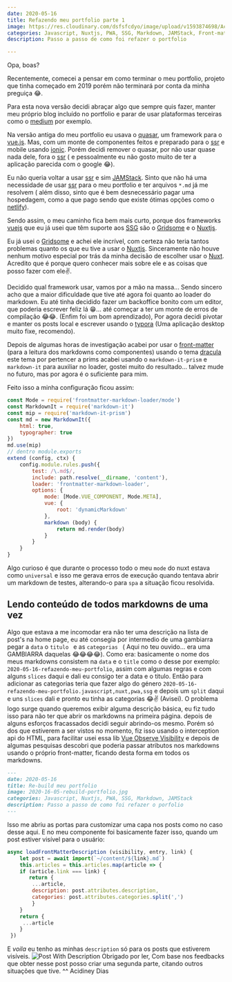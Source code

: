 ```yaml
---
date: 2020-05-16
title: Refazendo meu portfolio parte 1
image: https://res.cloudinary.com/dsfsfcdyo/image/upload/v1593874698/AcidineyDias.me/2020-16-05-rebuild-portfolio/2020-16-05-rebuild-portfolio_qlmp8j.jpg
categories: Javascript, Nuxtjs, PWA, SSG, Markdown, JAMStack, Front-matter
description: Passo a passo de como foi refazer o portfolio

---
```


Opa, boas?

Recentemente, comecei a pensar em como terminar o meu portfolio, projeto que tinha começado em 2019 porém não terminará por conta da minha preguiça 😂.

Para esta nova versão decidi abraçar algo que sempre quis fazer, manter meu próprio blog incluído no portfolio e parar de usar plataformas terceiras como o [medium](https://medium.com/@acidiney) por exemplo.

Na versão antiga do meu portfolio eu usava o [quasar](https://quasar.dev), um framework para o [vue.js](https://vuejs.org). Mas, com um monte de componentes feitos e preparado para o [ssr](https://medium.com/walmartlabs/the-benefits-of-server-side-rendering-over-client-side-rendering-5d07ff2cefe8) e mobile usando [ionic](https://ionicframework.com/). Porém decidi remover o quasar, por não usar quase nada dele, fora o [ssr](https://medium.com/walmartlabs/the-benefits-of-server-side-rendering-over-client-side-rendering-5d07ff2cefe8) ( e pessoalmente eu não gosto muito de ter a aplicação parecida com o google 😂).

Eu não queria voltar a usar [ssr](https://medium.com/walmartlabs/the-benefits-of-server-side-rendering-over-client-side-rendering-5d07ff2cefe8) e sim [JAMStack](https://jamstack.org/). Sinto que não há uma necessidade de usar [ssr]( https://medium.com/walmartlabs/the-benefits-of-server-side-rendering-over-client-side-rendering-5d07ff2cefe8) para o meu portfolio e ter arquivos `*.md` já me resolvem ( além disso, sinto que é bem desnecessário pagar uma hospedagem, como a que pago sendo que existe ótimas opções como o [netlify](https://netlify.app)).

Sendo assim, o meu caminho fica bem mais curto, porque dos frameworks [vuejs](https://vuejs.org/) que eu já usei que têm suporte aos [SSG](https://nuxtjs.org/guide#static-generated-pre-rendering) são o [Gridsome](https://gridsome.org) e o [Nuxtjs](https://nuxtjs.org).

Eu já usei o [Gridsome](https://gridsome.org/) e achei ele incrível, com certeza não teria tantos problemas quanto os que eu tive a usar o [Nuxtjs](https://nuxtjs.org/). Sinceramente não houve nenhum motivo especial por trás da minha decisão de escolher usar o [Nuxt](https://nuxtjs.org). Acredito que é porque quero conhecer mais sobre ele e as coisas que posso fazer com ele✌. 

Decidido qual framework usar, vamos por a mão na massa... Sendo sincero acho que a maior dificuldade que tive até agora foi quanto ao loader do markdown. Eu até tinha decidido fazer um backoffice bonito com um editor, que poderia escrever feliz lá 😁... até começar a ter um monte de erros de compilação 😂😂. (Enfim foi um bom aprendizado), Por agora decidi pivotar e manter os posts local e escrever usando o [typora](https://typora.com) (Uma aplicação desktop muito fixe, recomendo).

Depois de algumas horas de investigação acabei por usar o [front-matter](https://github.com/jxson/front-matter) (para a leitura dos markdowns como componentes) usando o tema [dracula](https://github.com/dracula/prism) este tema por pertencer a prims acabei usando o `markdown-it-prism` e `markdown-it` para auxiliar no loader, gostei muito do resultado... talvez mude no futuro, mas por agora é o suficiente para mim.

Feito isso a minha configuração ficou assim:


```js
const Mode = require('frontmatter-markdown-loader/mode')
const MarkdownIt = require('markdown-it')
const mip = require('markdown-it-prism')
const md = new MarkdownIt({
    html: true,
    typographer: true
})
md.use(mip)
// dentro module.exports
extend (config, ctx) {
    config.module.rules.push({
        test: /\.md$/,
        include: path.resolve(__dirname, 'content'),
        loader: 'frontmatter-markdown-loader',
        options: {
            mode: [Mode.VUE_COMPONENT, Mode.META],
            vue: {
                root: 'dynamicMarkdown'
            },
            markdown (body) {
                return md.render(body)
            }
        }
    }
}
```
Algo curioso é que durante o processo todo o meu `mode` do nuxt estava como `universal` e isso me gerava erros de 	execução quando tentava abrir um markdown de testes, alterando-o para `spa` a situação ficou resolvida.
## Lendo conteúdo de todos markdowns de uma vez
Algo que estava a me incomodar era não ter uma descrição na lista de post's na home page, eu até consegia por intermedio de uma gambiarra pegar a `data` o `titulo ` e as `categorias ` ( Aqui no teu ouvido... era uma GAMBIARRA daquelas  😂😂😂😂).
Como era: basicamente o nome dos meus markdowns consistem na `data` e o `title` como o desse por exemplo: `2020-05-16-refazendo-meu-portfolio`, assim com algumas regras e com alguns `slices` daqui e dali eu consigo ter a data e o titulo. Então para adicionar as categorias teria que fazer algo do género `2020-05-16-refazendo-meu-portfolio.javascript,nuxt,pwa,ssg` e depois um `split` daqui e uns `slices` dali e pronto eu tinha as categorias 😂✌ (Avisei).
O problema logo surge quando queremos exibir alguma descrição básica, eu fiz tudo isso para não ter que abrir os markdowns na primeira página. depois de alguns esforços fracassados decidi seguir abrindo-os mesmo. Porém só dos que estiverem a ser vistos no momento, fiz isso usando o interception api do HTML, para facilitar usei essa lib [Vue Observe Visibility](https://github.com/Akryum/vue-observe-visibility) e depois de algumas pesquisas descobri que poderia passar atributos nos markdowns usando o próprio front-matter, ficando desta forma em todos os markdowns.
```markdown
---
date: 2020-05-16
title: Re-build meu portfolio
image: 2020-16-05-rebuild-portfolio.jpg
categories: Javascript, Nuxtjs, PWA, SSG, Markdown, JAMStack
description: Passo a passo de como foi refazer o porfolio
---
```
Isso me abriu as portas para customizar uma capa nos posts como no caso desse aqui.
E no meu componente foi basicamente fazer isso, quando um post estiver visível para o usuário:
```js
async loadFrontMatterDescription (visibility, entry, link) {
    let post = await import(`~/content/${link}.md`)
    this.articles = this.articles.map(article => {
    if (article.link === link) {
       return {
    	...article,
        description: post.attributes.description,
        categories: post.attributes.categories.split(',')
        }
    }
    return {
     ...article
    }
 })
```
E *voila* eu tenho as minhas `description` só para os posts que estiverem visíveis.
![Post With Description](https://res.cloudinary.com/dsfsfcdyo/image/upload/v1593874739/AcidineyDias.me/2020-16-05-rebuild-portfolio/2020-05-16-rebuild-meu-portfolio_m25dqw.png)
Obrigado por ler,
Com base nos feedbacks que obter nesse post posso criar uma segunda parte, citando outros situações que tive. 
^^
Acidiney Dias